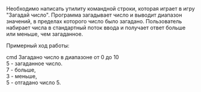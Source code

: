 Необходимо написать утилиту командной строки, которая играет в игру "Загадай число". Программа загадывает число и выводит диапазон значений, в пределах которого число было загадано. Пользователь набирает числа в стандартный поток ввода и получает ответ больше или меньше, чем загаданное.

Примерный ход работы:

cmd
Загадано число в диапазоне от 0 до 10 <br>
5  - загаданное число. <br>
7  - больше, <br>
3  - меньше,  <br>
5  - отгадано число 5.
